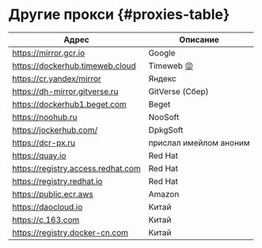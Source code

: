 # Другие прокси {#proxies-table}

| Адрес                              | Описание                                                                                        |
| ---------------------------------- | ----------------------------------------------------------------------------------------------- |
| https://mirror.gcr.io              | Google                                                                                          |
| https://dockerhub.timeweb.cloud    | Timeweb [😡](https://github.com/altfoxie/vzlom-kazino "фагло попросил пропиарить взлом казино") |
| https://cr.yandex/mirror           | Яндекс                                                                                          |
| https://dh-mirror.gitverse.ru      | GitVerse (Сбер)                                                                                 |
| https://dockerhub1.beget.com       | Beget                                                                                           |
| https://noohub.ru                  | NooSoft                                                                                         |
| https://jockerhub.com/             | DpkgSoft                                                                                        |
| https://dcr-px.ru                  | прислал имейлом аноним                                                                          |
| https://quay.io                    | Red Hat                                                                                         |
| https://registry.access.redhat.com | Red Hat                                                                                         |
| https://registry.redhat.io         | Red Hat                                                                                         |
| https://public.ecr.aws             | Amazon                                                                                          |
| https://daocloud.io                | Китай                                                                                           |
| https://c.163.com                  | Китай                                                                                           |
| https://registry.docker-cn.com     | Китай                                                                                           |
